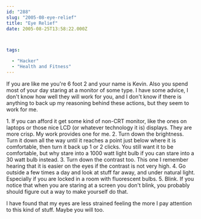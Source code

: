 ```yaml
---
id: "288"
slug: "2005-08-eye-relief"
title: "Eye Relief"
date: 2005-08-25T13:58:22.000Z



tags:

  - "Hacker"
  - "Health and Fitness"
---
```

<div class="sqs-html-content">
  <p>If you are like me you're 6 foot 2 and your name is Kevin.
Also you spend most of your day staring at a monitor of some type.  I have some advice, I don't know how well they will work for you, and I don't know if there is anything to back up my reasoning behind these actions, but they seem to work for me.</p>
<p>1. If you can afford it get some kind of non-CRT monitor, like the ones on laptops or those nice LCD (or whatever technology it is) displays.  They are more crisp.  My work provides one for me.
2. Turn down the brightness.  Turn it down all the way until it reaches a point just below where it is comfortable, then turn it back up 1 or 2 clicks.  You still want it to be comfortable, but why stare into a 1000 watt light bulb if you can stare into a 30 watt bulb instead.
3. Turn down the contrast too.  This one I remember hearing that it is easier on the eyes if the contrast is not very high.
4. Go outside a few times a day and look at stuff far away, and under natural light.  Especially if you are locked in a room with fluorescent bulbs.
5. Blink.  If you notice that when you are staring at a screen you don't blink, you probably should figure out a way to make yourself do that.</p>
<p>I have found that my eyes are less strained feeling the more I pay attention to this kind of stuff.  Maybe you will too.</p>
</div>
